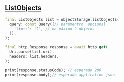 ## [ListObjects](https://docs.oracle.com/en-us/iaas/api/#/pt/objectstorage/20160918/Object/ListObjects)

```dart
final ListObjects list = objectStorage.listObjects(
  query: const Query({// parâmentro  opcional
    'limit': '2', // no máximo 2 objetos
  }),
);

final http.Response response = await http.get(
  Uri.parse(list.uri),
  headers: list.headers,
);

print(response.statusCode); // esperado 200
print(response.body);// esperado application-json
```